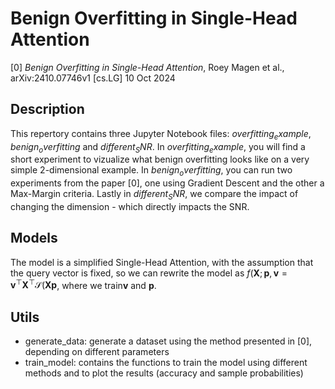 # Benign Overfitting in Single-Head Attention

[0] _Benign Overfitting in Single-Head Attention_, Roey Magen et al., arXiv:2410.07746v1 [cs.LG] 10 Oct 2024

## Description
This repertory contains three Jupyter Notebook files: $overfitting_example$, $benign_overfitting$ and $different_SNR$. 
In $overfitting_example$, you will find a short experiment to vizualize what benign overfitting looks like on a very simple 2-dimensional example. 
In $benign_overfitting$, you can run two experiments from the paper [0], one using Gradient Descent and the other a Max-Margin criteria.
Lastly in $different_SNR$, we compare the impact of changing the dimension - which directly impacts the SNR.

## Models
The model is a simplified Single-Head Attention, with the assumption that the query vector is fixed, so we can rewrite the model as $f(\boldsymbol{X}; \boldsymbol{p}, \boldsymbol{v} = \boldsymbol{v}^\top \boldsymbol{X}^\top\mathcal{S}(\boldsymbol{Xp}$, where we train$\boldsymbol{v}$ and $\boldsymbol{p}$.

## Utils
- generate_data: generate a dataset using the method presented in [0], depending on different parameters
- train_model: contains the functions to train the model using different methods and to plot the results (accuracy and sample probabilities)
